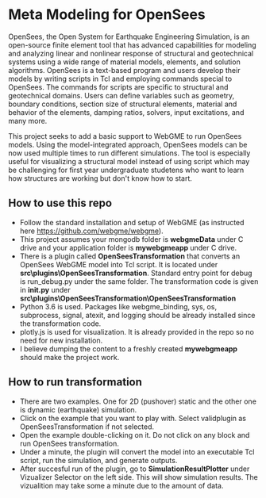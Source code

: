 # Meta Modeling for OpenSees
OpenSees, the Open System for Earthquake Engineering Simulation, is an open-source finite element tool that has advanced capabilities for modeling and analyzing linear and nonlinear response of structural and geotechnical systems using a wide range of material models, elements, and solution algorithms. OpenSees is a text-based program and users develop their models by writing scripts in Tcl and employing commands special to OpenSees. The commands for scripts are specific to structural and geotechnical domains. Users can define variables such as geometry, boundary conditions, section size of structural elements, material and behavior of the elements, damping ratios, solvers, input excitations, and many more.

This project seeks to add a basic support to WebGME to run OpenSees models. Using the model-integrated approach, OpenSees models can be now used multiple times to run different simulations. The tool is especially useful for visualizing a structural model instead of using script which may be challenging for first year undergraduate studetens who want to learn how structures are working but don't know how to start.

## How to use this repo
- Follow the standard installation and setup of WebGME (as instructed here https://github.com/webgme/webgme).
- This project assumes your mongodb folder is **webgmeData** under C drive and your application folder is **mywebgmeapp** under C drive.
- There is a plugin called **OpenSeesTransformation** that converts an OpenSees WebGME model into Tcl script. It is located under **src\plugins\OpenSeesTransformation**. Standard entry point for debug is run_debug.py under the same folder. The transformation code is given in **__init__.py** under **src\plugins\OpenSeesTransformation\OpenSeesTransformation**
- Python 3.6 is used. Packages like webgme_binding, sys, os, subprocess, signal, atexit, and logging should be already installed since the transformation code.
- plotly.js is used for visualization. It is already provided in the repo so no need for new installation.
- I believe dumping the content to a freshly created **mywebgmeapp** should make the project work.

## How to run transformation
- There are two examples. One for 2D (pushover) static and the other one is dynamic (earthquake) simulation. 
- Click on the example that you want to play with. Select validplugin as OpenSeesTransformation if not selected.
- Open the example double-clicking on it. Do not click on any block and run OpenSees transformation.
- Under a minute, the plugin will convert the model into an executable Tcl script, run the simulation, and generate outputs.
- After succesful run of the plugin, go to **SimulationResultPlotter** under Vizualizer Selector on the left side. This will show simulation results. The vizualition may take some a minute due to the amount of data.
